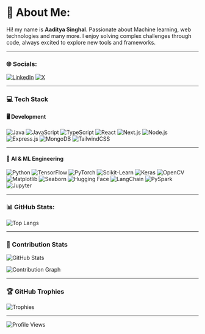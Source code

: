 <h1 align="left">🧩 About Me:</h1>

Hi! my name is <b>Aaditya Singhal</b>. Passionate about Machine learning, web technologies and many more. I enjoy solving complex challenges through code, always excited to explore new tools and frameworks.

---

### 🌐 Socials:
[![LinkedIn](https://img.shields.io/badge/LinkedIn-0077B5?style=for-the-badge&logo=linkedin&logoColor=white)](https://linkedin.com/in/aaditya3301)  [![X](https://img.shields.io/badge/Twitter-000000?style=for-the-badge&logo=x&logoColor=white)](https://x.com/aaditya_s3301)

---

### 💻 Tech Stack

#### 🖥️ Development
![Java](https://img.shields.io/badge/Java-ED8B00?style=for-the-badge&logo=openjdk&logoColor=white)
![JavaScript](https://img.shields.io/badge/JavaScript-323330?style=for-the-badge&logo=javascript&logoColor=f7df1e)
![TypeScript](https://img.shields.io/badge/TypeScript-007ACC?style=for-the-badge&logo=typescript&logoColor=white)
![React](https://img.shields.io/badge/React-20232a?style=for-the-badge&logo=react&logoColor=61DAFB)
![Next.js](https://img.shields.io/badge/Next.js-000000?style=for-the-badge&logo=next.js&logoColor=white)
![Node.js](https://img.shields.io/badge/Node.js-339933?style=for-the-badge&logo=node.js&logoColor=white)
![Express.js](https://img.shields.io/badge/Express.js-404D59?style=for-the-badge)
![MongoDB](https://img.shields.io/badge/MongoDB-4EA94B?style=for-the-badge&logo=mongodb&logoColor=white)
![TailwindCSS](https://img.shields.io/badge/TailwindCSS-38B2AC?style=for-the-badge&logo=tailwind-css&logoColor=white)

---

#### 🤖 AI & ML Engineering
![Python](https://img.shields.io/badge/Python-3776AB?style=for-the-badge&logo=python&logoColor=white)
![TensorFlow](https://img.shields.io/badge/TensorFlow-FF6F00?style=for-the-badge&logo=tensorflow&logoColor=white)
![PyTorch](https://img.shields.io/badge/PyTorch-EE4C2C?style=for-the-badge&logo=pytorch&logoColor=white)
![Scikit-Learn](https://img.shields.io/badge/Scikit--Learn-F7931E?style=for-the-badge&logo=scikit-learn&logoColor=white)
![Keras](https://img.shields.io/badge/Keras-D00000?style=for-the-badge&logo=keras&logoColor=white)
![OpenCV](https://img.shields.io/badge/OpenCV-5C3EE8?style=for-the-badge&logo=opencv&logoColor=white)
![Matplotlib](https://img.shields.io/badge/Matplotlib-11557c?style=for-the-badge&logo=matplotlib&logoColor=white)
![Seaborn](https://img.shields.io/badge/Seaborn-4C78A8?style=for-the-badge&logo=python&logoColor=white)
![Hugging Face](https://img.shields.io/badge/HuggingFace-FFD21E?style=for-the-badge&logo=huggingface&logoColor=black)
![LangChain](https://img.shields.io/badge/LangChain-121212?style=for-the-badge&logo=chainlink&logoColor=white)
![PySpark](https://img.shields.io/badge/PySpark-E25A1C?style=for-the-badge&logo=apachespark&logoColor=white)
![Jupyter](https://img.shields.io/badge/Jupyter-F37626?style=for-the-badge&logo=jupyter&logoColor=white)


---

### 📊 GitHub Stats:
![Top Langs](https://github-readme-stats.vercel.app/api/top-langs/?username=aaditya3301&layout=compact&theme=tokyonight)

---

### 🌟 Contribution Stats
![GitHub Stats](https://github-readme-stats.vercel.app/api?username=aaditya3301&show_icons=true&theme=tokyonight)  

![Contribution Graph](https://github-readme-activity-graph.vercel.app/graph?username=aaditya3301&theme=tokyo-night)

---

### 🏆 GitHub Trophies
![Trophies](https://github-profile-trophy.vercel.app/?username=aaditya3301&theme=onedark&no-frame=true&margin-w=15)

---

![Profile Views](https://komarev.com/ghpvc/?username=aaditya3301&label=Profile%20views&color=0e75b6&style=flat)
